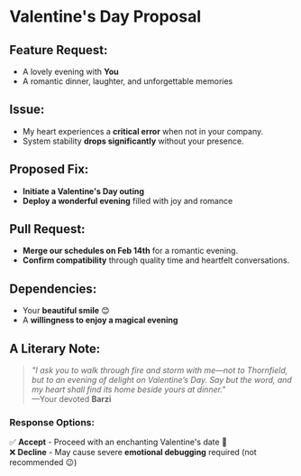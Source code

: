 # Valentine's Day Proposal

## Feature Request:
- A lovely evening with **You**
- A romantic dinner, laughter, and unforgettable memories

## Issue:
- My heart experiences a **critical error** when not in your company.
- System stability **drops significantly** without your presence.

## Proposed Fix:
- **Initiate a Valentine's Day outing**
- **Deploy a wonderful evening** filled with joy and romance

## Pull Request:
- **Merge our schedules on Feb 14th** for a romantic evening.
- **Confirm compatibility** through quality time and heartfelt conversations.

## Dependencies:
- Your **beautiful smile** 😊
- A **willingness to enjoy a magical evening**

## A Literary Note:
> *"I ask you to walk through fire and storm with me—not to Thornfield, but to an evening of delight on Valentine’s Day. Say but the word, and my heart shall find its home beside yours at dinner."*  
> —Your devoted **Barzi**

### Response Options:
✅ **Accept** - Proceed with an enchanting Valentine's date 💖  
❌ **Decline** - May cause severe **emotional debugging** required (not recommended 😉)
